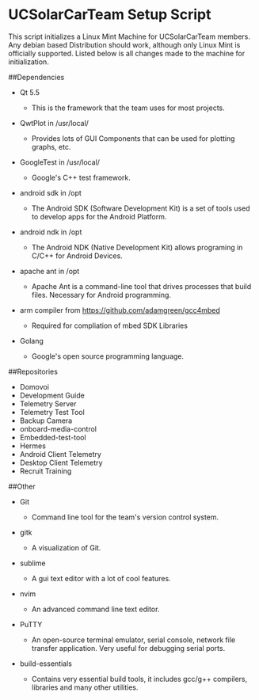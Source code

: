 # UCSolarCarTeam Setup Script  
This script initializes a Linux Mint Machine for UCSolarCarTeam members. Any debian based Distribution should work, although only Linux Mint is officially supported. Listed below is all changes made to the machine for initialization.

##Dependencies
- Qt 5.5  
  * This is the framework that the team uses for most projects. 
   
- QwtPlot in /usr/local/  
  * Provides lots of GUI Components that can be used for plotting graphs, etc.   
  
- GoogleTest in /usr/local/  
  * Google's C++ test framework.  
  
- android sdk in /opt  
  * The Android SDK (Software Development Kit) is a set of tools used to develop apps for the Android Platform.    
  
- android ndk in /opt  
  * The Android NDK (Native Development Kit) allows programing in C/C++ for Android Devices.
  
- apache ant in /opt  
  * Apache Ant is a command-line tool that drives processes that build files. Necessary for Android programming.  
  
- arm compiler from https://github.com/adamgreen/gcc4mbed  
  * Required for compliation of mbed SDK Libraries  
   
- Golang  
  * Google's open source programming language.
  
##Repositories
* Domovoi  
* Development Guide  
* Telemetry Server  
* Telemetry Test Tool  
* Backup Camera  
* onboard-media-control  
* Embedded-test-tool  
* Hermes  
* Android Client Telemetry  
* Desktop Client Telemetry  
* Recruit Training  

##Other  
- Git  
  * Command line tool for the team's version control system.  
    
- gitk  
  * A visualization of Git.  
    
- sublime   
  * A gui text editor with a lot of cool features.   
  
- nvim  
  * An advanced command line text editor.
  
- PuTTY  
  * An open-source terminal emulator, serial console, network file transfer application. Very useful for debugging serial ports.
  
- build-essentials  
  * Contains very essential build tools, it includes gcc/g++ compilers, libraries and many other utilities.    
